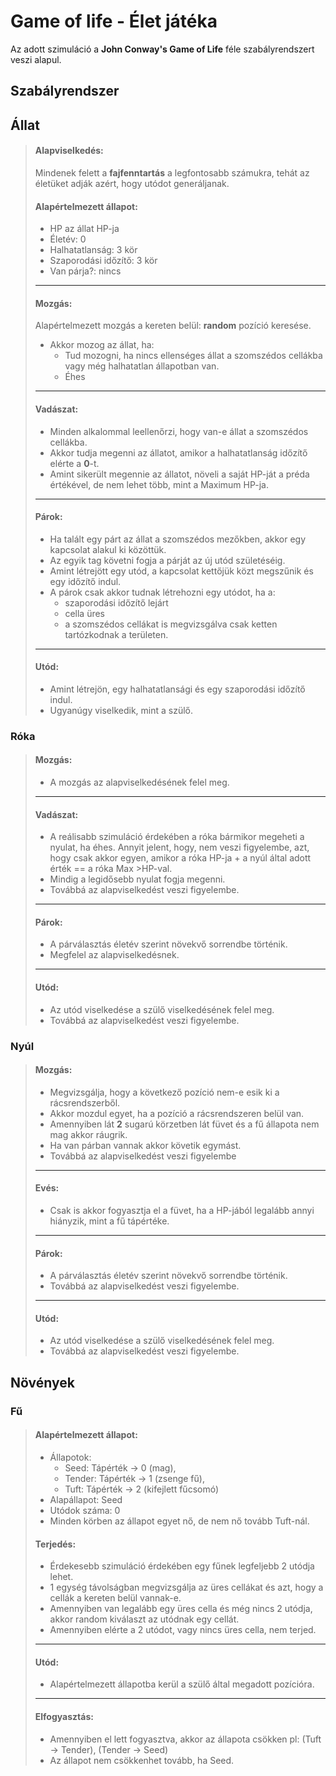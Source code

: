 # Game of life - Élet játéka

Az adott szimuláció a **John Conway's Game of Life** féle szabályrendszert veszi alapul.

## Szabályrendszer

## Állat

>#### Alapviselkedés:
>Mindenek felett a **fajfenntartás** a legfontosabb számukra, tehát az életüket adják azért, hogy utódot generáljanak.
>
>#### Alapértelmezett állapot:
>- HP az állat HP-ja
>- Életév: 0
>- Halhatatlanság: 3 kör
>- Szaporodási időzítő: 3 kör
>- Van párja?: nincs
>
>___
>#### Mozgás:
>
>Alapértelmezett mozgás a kereten belül: **random** pozíció keresése.
>- Akkor mozog az állat, ha:
>    - Tud mozogni, ha nincs ellenséges állat a szomszédos cellákba vagy még halhatatlan állapotban van.
>    - Éhes
>
>___
>#### Vadászat:
>- Minden alkalommal leellenőrzi, hogy van-e állat a szomszédos cellákba.
>- Akkor tudja megenni az állatot, amikor a halhatatlanság időzítő elérte a **0**-t.
>- Amint sikerült megennie az állatot, növeli a saját HP-ját a préda értékével, de nem lehet több, mint a Maximum HP-ja.
>
>___
>#### Párok:
>- Ha talált egy párt az állat a szomszédos mezőkben, akkor egy kapcsolat alakul ki közöttük.
>- Az egyik tag követni fogja a párját az új utód születéséig.
>- Amint létrejött egy utód, a kapcsolat kettőjük közt megszűnik és egy időzítő indul.
>- A párok csak akkor tudnak létrehozni egy utódot, ha a:
>    - szaporodási időzítő lejárt
>    - cella üres
>    - a szomszédos cellákat is megvizsgálva csak ketten tartózkodnak a területen.
>
>___
>#### Utód:
>- Amint létrejön, egy halhatatlansági és egy szaporodási időzítő indul.
>- Ugyanúgy viselkedik, mint a szülő.

### Róka

>#### Mozgás:
>- A mozgás az alapviselkedésének felel meg.
>___
>#### Vadászat:
>- A reálisabb szimuláció érdekében a róka bármikor megeheti a nyulat, ha éhes.
>    Annyit jelent, hogy, nem veszi figyelembe, azt, hogy csak akkor egyen, amikor a róka HP-ja + a nyúl által adott érték == a róka Max >HP-val.
>- Mindig a legidősebb nyulat fogja megenni.
>- Továbbá az alapviselkedést veszi figyelembe.
>___
>#### Párok:
>- A párválasztás életév szerint növekvő sorrendbe történik.
>- Megfelel az alapviselkedésnek.
>___
>#### Utód:
>- Az utód viselkedése a szülő viselkedésének felel meg.
>- Továbbá az alapviselkedést veszi figyelembe.

### Nyúl

>#### Mozgás:
>- Megvizsgálja, hogy a következő pozíció nem-e esik ki a rácsrendszerből. 
>- Akkor mozdul egyet, ha a pozíció a rácsrendszeren belül van.
>- Amennyiben lát **2** sugarú körzetben lát füvet és a fű állapota nem mag akkor ráugrik.
>- Ha van párban vannak akkor követik egymást.
>- Továbbá az alapviselkedést veszi figyelembe
>___
>#### Evés:
>- Csak is akkor fogyasztja el a füvet, ha a HP-jából legalább annyi hiányzik, mint a fű tápértéke.
>___
>#### Párok:
>- A párválasztás életév szerint növekvő sorrendbe történik.
>- Továbbá az alapviselkedést veszi figyelembe.
>___
>#### Utód:
>- Az utód viselkedése a szülő viselkedésének felel meg.
>- Továbbá az alapviselkedést veszi figyelembe.

## Növények

### Fű

>#### Alapértelmezett állapot:
>- Állapotok:    
>    - Seed:   Tápérték -> 0 (mag),              
>    - Tender: Tápérték -> 1 (zsenge fű),        
>    - Tuft:   Tápérték -> 2 (kifejlett fűcsomó)
>- Alapállapot: Seed
>- Utódok száma: 0
>- Minden körben az állapot egyet nő, de nem nő tovább Tuft-nál.
>
>#### Terjedés:
>- Érdekesebb szimuláció érdekében egy fűnek legfeljebb 2 utódja lehet.
>- 1 egység távolságban megvizsgálja az üres cellákat és azt, hogy a cellák a kereten belül vannak-e.
>- Amennyiben van legalább egy üres cella és még nincs 2 utódja, akkor random kiválaszt az utódnak egy cellát.
>- Amennyiben elérte a 2 utódot, vagy nincs üres cella, nem terjed.
>___
>#### Utód:
>- Alapértelmezett állapotba kerül a szülő által megadott pozícióra.
>___
>#### Elfogyasztás:
>- Amennyiben el lett fogyasztva, akkor az állapota csökken pl: (Tuft -> Tender), (Tender -> Seed)
>- Az állapot nem csökkenhet tovább, ha Seed.
